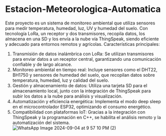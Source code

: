 # Estacion-Meteorologica-Automatica
Este proyecto es un sistema de monitoreo ambiental que utiliza sensores para medir temperatura, humedad, luz, UV y humedad del suelo. Con tecnología LoRa, un receptor y dos transmisores, recopila datos, los almacena en una SD y los envía a la nube vía ThingSpeak, siendo eficiente y adecuado para entornos remotos y agrícolas.
Características principales:
1. Transmisión de datos inalámbrica con LoRa: Se utilizan transmisores para enviar datos a un receptor central, garantizando una comunicación confiable y de largo alcance.
2. Monitoreo ambiental en tiempo real: Incluye sensores como el DHT22, BH1750 y sensores de humedad del suelo, que recopilan datos sobre temperatura, humedad, luz y calidad del suelo.
3. Gestión y almacenamiento de datos: Utiliza una tarjeta SD para el almacenamiento local, junto con la integración de ThingSpeak para subir los datos a la nube para análisis y visualización.
4. Automatización y eficiencia energética: Implementa el modo deep sleep en el microcontrolador ESP32, optimizando el consumo energético.
5. Compatibilidad con plataformas IoT: Gracias a la integración con ThingSpeak y la programación en C++, se habilita el análisis remoto y la automatización del sistema.
![WhatsApp Image 2024-09-04 at 9 57 10 PM (2)](https://github.com/user-attachments/assets/406d90e1-c03f-4515-8ba4-ff6a0205199c)
